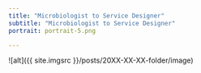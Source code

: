 ```yaml
---
title: "Microbiologist to Service Designer"
subtitle: "Microbiologist to Service Designer"
portrait: portrait-5.png

---
```


![alt]({{ site.imgsrc }}/posts/20XX-XX-XX-folder/image)